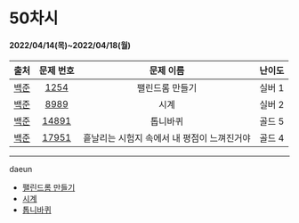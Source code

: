 # 50차시
#### 2022/04/14(목)~2022/04/18(월)

|               출처               |                   문제 번호                    |     문제 이름      | 난이도 |
| :------------------------------: | :--------------------------------------------: | :----------------: | :----: |
| [백준](https://www.acmicpc.net/) | [1254](https://www.acmicpc.net/problem/1254) | 팰린드롬 만들기 | 실버 1 |
| [백준](https://www.acmicpc.net/) | [8989](https://www.acmicpc.net/problem/8989) | 시계 | 실버 2 |
| [백준](https://www.acmicpc.net/) | [14891](https://www.acmicpc.net/problem/14891) | 톱니바퀴 | 골드 5 |
| [백준](https://www.acmicpc.net/) | [17951](https://www.acmicpc.net/problem/17951) | 흩날리는 시험지 속에서 내 평점이 느껴진거야 | 골드 4 |


---

daeun
- [팰린드롬 만들기](https://www.notion.so/hoonycode/884bde626f5d48b2892b34bc5222d20b)
- [시계](https://www.notion.so/hoonycode/e1427c4d217e419b8cdeea6508ee2014)
- [톱니바퀴](https://www.notion.so/hoonycode/0c3c8a77a017435989420ad4c42c6702)